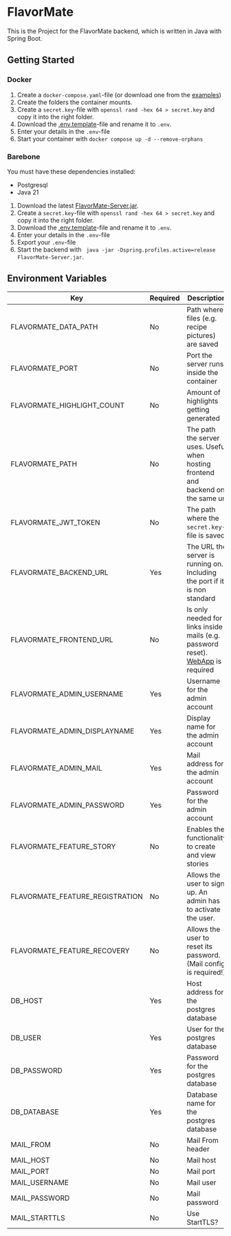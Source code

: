 # FlavorMate

This is the Project for the FlavorMate backend, which is written in Java with Spring Boot.

## Getting Started

### Docker

1. Create a `docker-compose.yaml`-file (or download one from the [examples](./example))
2. Create the folders the container mounts.
3. Create a `secret.key`-file with `openssl rand -hex 64 > secret.key` and copy it into the right folder.
4. Download the [.env.template](./example/.env.template)-file and rename it to `.env`.
5. Enter your details in the `.env`-file
6. Start your container with `docker compose up -d --remove-orphans`

### Barebone

You must have these dependencies installed:

- Postgresql
- Java 21

1. Download the latest [FlavorMate-Server.jar]().
2. Create a `secret.key`-file with `openssl rand -hex 64 > secret.key` and copy it into the right folder.
3. Download the [.env.template](./example/.env.template)-file and rename it to `.env`.
4. Enter your details in the `.env`-file
5. Export your `.env`-file
6. Start the backend with
   ` java -jar -Dspring.profiles.active=release FlavorMate-Server.jar`.

## Environment Variables

| Key                             | Required | Description                                                                                                                     | Example                               | Default                               |
|---------------------------------|----------|---------------------------------------------------------------------------------------------------------------------------------|---------------------------------------|---------------------------------------|
| FLAVORMATE_DATA_PATH            | No       | Path where files (e.g. recipe pictures) are saved                                                                               | `file:${user.home}/.flavormate/files` | `file:${user.home}/.flavormate/files` |
| FLAVORMATE_PORT                 | No       | Port the server runs inside the container                                                                                       | `8095`                                | `8095`                                |
| FLAVORMATE_HIGHLIGHT_COUNT      | No       | Amount of highlights getting generated                                                                                          | `14`                                  | `14`                                  |
| FLAVORMATE_PATH                 | No       | The path the server uses. Useful when hosting frontend and backend on the same url                                              | `/api`                                |                                       |                                     |
| FLAVORMATE_JWT_TOKEN            | No       | The path where the `secret.key`-file is saved                                                                                   | `/opt/app/secret.key`                 | `/opt/app/secret.key`                 |
| FLAVORMATE_BACKEND_URL          | Yes      | The URL the server is running on. Including the port if it is non standard                                                      | `http://localhost:8095`               |                                       |
| FLAVORMATE_FRONTEND_URL         | No       | Is only needed for links inside mails (e.g. password reset). [WebApp](https://github.com/FlavorMate/flavormate-app) is required | `https://app.flavormate.de`           |                                       |
| FLAVORMATE_ADMIN_USERNAME       | Yes      | Username for the admin account                                                                                                  | `admin`                               |                                       |
| FLAVORMATE_ADMIN_DISPLAYNAME    | Yes      | Display name for the admin account                                                                                              | `Administrator`                       |                                       |
| FLAVORMATE_ADMIN_MAIL           | Yes      | Mail address for the admin account                                                                                              | `example@localhost.de`                |                                       |
| FLAVORMATE_ADMIN_PASSWORD       | Yes      | Password for the admin account                                                                                                  | `Passw0rd!`                           |                                       |
| FLAVORMATE_FEATURE_STORY        | No       | Enables the functionality to create and view stories                                                                            | `true`                                | `true`                                |
| FLAVORMATE_FEATURE_REGISTRATION | No       | Allows the user to sign up. An admin has to activate the user.                                                                  | `true`                                | `false`                               |
| FLAVORMATE_FEATURE_RECOVERY     | No       | Allows the user to reset its password. (Mail config is required!)                                                               | `true`                                | `false`                               |
| DB_HOST                         | Yes      | Host address for the postgres database                                                                                          | `localhost:5432`                      |                                       |
| DB_USER                         | Yes      | User for the postgres database                                                                                                  | `flavormate`                          |                                       |
| DB_PASSWORD                     | Yes      | Password for the postgres database                                                                                              | `Passw0rd!`                           |                                       |
| DB_DATABASE                     | Yes      | Database name for the postgres database                                                                                         | `flavormate`                          |                                       |
| MAIL_FROM                       | No       | Mail From header                                                                                                                | `FlavorMate <noreply@example.de>`     |                                       |       
| MAIL_HOST                       | No       | Mail host                                                                                                                       | `smtp.example.com`                    |                                       |
| MAIL_PORT                       | No       | Mail port                                                                                                                       | `465`                                 |                                       |
| MAIL_USERNAME                   | No       | Mail user                                                                                                                       | `noreply@example.com`                 |                                       |
| MAIL_PASSWORD                   | No       | Mail password                                                                                                                   | `Passw0rd!`                           |                                       |
| MAIL_STARTTLS                   | No       | Use StartTLS?                                                                                                                   | `true`                                |                                       |
